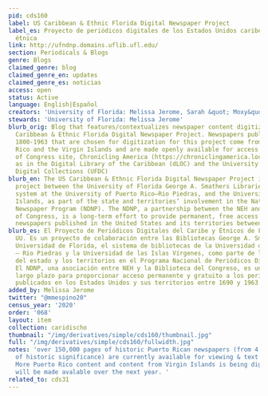 ```yaml
---
pid: cds160
label: US Caribbean & Ethnic Florida Digital Newspaper Project
label_es: Proyecto de periódicos digitales de los Estados Unidos caribeños y la Florida
  étnica
link: http://ufndnp.domains.uflib.ufl.edu/
section: Periodicals & Blogs
genre: Blogs
claimed_genre: blog
claimed_genre_en: updates
claimed_genre_es: noticias
access: open
status: Active
language: English|Español
creators: 'University of Florida: Melissa Jerome, Sarah &quot; Moxy&quot;  Moczygemba '
stewards: 'University of Florida: Melissa Jerome'
blurb_orig: Blog that features/contextualizes newspaper content digitized by the US
  Caribbean & Ethnic Florida Digital Newspaper Project. Newspapers published between
  1800-1963 that are chosen for digitization for this project come from Florida, Puerto
  Rico and the Virgin Islands and are made openly available for access via the Library
  of Congress site, Chronicling America (https://chroniclingamerica.loc.gov/) as well
  as in the Digital Library of the Caribbean (dLOC) and the University of Florida
  Digital Collections (UFDC)
blurb_en: The US Caribbean & Ethnic Florida Digital Newspaper Project is a collaborative
  project between the University of Florida George A. Smathers Libraries, the library
  system at the University of Puerto Rico–Rio Piedras, and the University of the Virgin
  Islands, as part of the state and territories’ involvement in the National Digital
  Newspaper Program (NDNP). The NDNP, a partnership between the NEH and the Library
  of Congress, is a long-term effort to provide permanent, free access to historic
  newspapers published in the United States and its territories between 1690 and 1963.
blurb_es: El Proyecto de Periódicos Digitales del Caribe y Étnicos de Florida de EE.
  UU. Es un proyecto de colaboración entre las Bibliotecas George A. Smathers de la
  Universidad de Florida, el sistema de bibliotecas de la Universidad de Puerto Rico
  – Rio Piedras y la Universidad de las Islas Vírgenes, como parte de la participación
  del estado y los territorios en el Programa Nacional de Periódicos Digitales (NDNP).
  El NDNP, una asociación entre NEH y la Biblioteca del Congreso, es un esfuerzo a
  largo plazo para proporcionar acceso permanente y gratuito a los periódicos históricos
  publicados en los Estados Unidos y sus territorios entre 1690 y 1963.
added_by: Melissa Jerome
twitter: "@mmespino20"
census_year: '2020'
order: '068'
layout: item
collection: caridischo
thumbnail: "/img/derivatives/simple/cds160/thumbnail.jpg"
full: "/img/derivatives/simple/cds160/fullwidth.jpg"
notes: 'over 150,000 pages of historic Puerto Rican newspapers (from 4 unique titles
  of historic significance) are currently available for viewing & text searching;
  More Puerto Rico content and content from Virgin Islands is being digitized and
  will be made avalable over the next year. '
related_to: cds31
---
```

